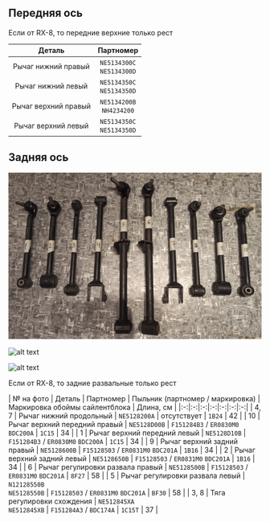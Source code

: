 ## Передняя ось

Если от RX-8, то передние верхние только рест

| Деталь | Партномер |
|:-:|:-:|
| Рычаг нижний правый | `NE5134300C`<br>`NE5134300D` |
| Рычаг нижний левый | `NE5134350C`<br>`NE5134350D` |
| Рычаг верхний правый | `NE5134200B`<br>`NH4234200` |
| Рычаг верхний левый | `NE5134350C`<br>`NE5134350D` |

## Задняя ось

![alt text](img/рычаги_задняя_ось_1.jpg)

![alt text](img/рычаги_задняя_ось_2.jpg)

![alt text](img/рычаги_задняя_ось_3.jpg)

Если от RX-8, то задние развальные только рест

| № на фото | Деталь | Партномер | Пыльник (партномер / маркировка) | Маркировка обоймы сайлентблока | Длина, см |
|:-:|:-:|:-:|:-:|:-:|:-:|:-:|
| 4, 7 | Рычаг нижний продольный | `NE5128200A` | отсутствует | `1B24` | 42 |
| 10 | Рычаг верхний передний правый | `NE5128D00B` | `F151284B3` / `ER0830M0` `BDC200A` | `1C15` | 34 |
| 1 | Рычаг верхний передний левый | `NE5128D10B` | `F151284B3` / `ER0830M0` `BDC200A` | `1C15` | 34 |
| 9 | Рычаг верхний задний правый | `NE5128600B` | `F15128503` / `ER0831M0` `BDC201A` | `1B16` | 34 |
| 2 | Рычаг верхний задний левый | `NE5128650B` | `F15128503` / `ER0831M0` `BDC201A` | `1B16` | 34 |
| 6 | Рычаг регулировки развала правый | `NE5128500B` | `F15128503` / `ER0831M0` `BDC201A` | `8F27` | 58 |
| 5 | Рычаг регулировки развала левый  | `N12128550B`<br>`NE5128550B` | `F15128503` / `ER0831M0` `BDC201A` | `BF30` | 58 |
| 3, 8 | Тяга регулировки схождения | `NE512845XA`<br>`NE512845XB` | `F151284A3` / `BDC174A` | `1C15T` | 37 |